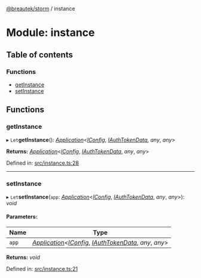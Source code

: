 [@breautek/storm](../README.md) / instance

# Module: instance

## Table of contents

### Functions

- [getInstance](instance.md#getinstance)
- [setInstance](instance.md#setinstance)

## Functions

### getInstance

▸ `Let`**getInstance**(): [*Application*](../classes/application.application-1.md)<[*IConfig*](../interfaces/iconfig.iconfig-1.md), [*IAuthTokenData*](../interfaces/iauthtokendata.iauthtokendata-1.md), *any*, *any*\>

**Returns:** [*Application*](../classes/application.application-1.md)<[*IConfig*](../interfaces/iconfig.iconfig-1.md), [*IAuthTokenData*](../interfaces/iauthtokendata.iauthtokendata-1.md), *any*, *any*\>

Defined in: [src/instance.ts:28](https://github.com/breautek/storm/blob/51bc6e5/src/instance.ts#L28)

___

### setInstance

▸ `Let`**setInstance**(`app`: [*Application*](../classes/application.application-1.md)<[*IConfig*](../interfaces/iconfig.iconfig-1.md), [*IAuthTokenData*](../interfaces/iauthtokendata.iauthtokendata-1.md), *any*, *any*\>): *void*

#### Parameters:

Name | Type |
------ | ------ |
`app` | [*Application*](../classes/application.application-1.md)<[*IConfig*](../interfaces/iconfig.iconfig-1.md), [*IAuthTokenData*](../interfaces/iauthtokendata.iauthtokendata-1.md), *any*, *any*\> |

**Returns:** *void*

Defined in: [src/instance.ts:21](https://github.com/breautek/storm/blob/51bc6e5/src/instance.ts#L21)
